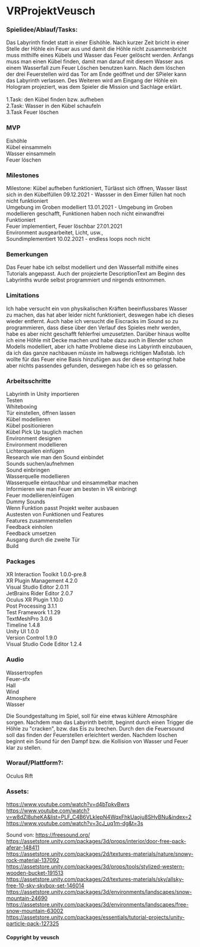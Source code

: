 # VRProjektVeusch

### Spielidee/Ablauf/Tasks: 
Das Labyrinth findet statt in einer Eishöhle. Nach kurzer Zeit bricht in einer Stelle der Höhle ein Feuer aus und damit die Höhle nicht zusammenbricht muss mithilfe eines Kübels und Wasser das Feuer gelöscht werden. Anfangs muss man einen Kübel finden, damit man darauf mit diesem Wasser aus einem Wasserfall zum Feuer Löschen benutzen kann. Nach dem löschen der drei Feuerstellen wird das Tor am Ende geöffnet und der SPieler kann das Labyrinth verlassen. Des Weiteren wird am Eingang der Höhle ein Hologram projeziert, was dem Spieler die Mission und Sachlage erklärt.<br> <br>
1.Task: den Kübel finden bzw. aufheben <br>
2.Task: Wasser in den Kübel schaufeln<br>
3.Task Feuer löschen<br>

### MVP
Eishöhle<br>
Kübel einsammeln<br>
Wasser einsammeln<br>
Feuer löschen<br>
### Milestones
Milestone: Kübel aufheben funktioniert, Türlässt sich öffnen, Wasser lässt sich in den Kübelfüllen 09.12.2021 - Wassser in den Eimer füllen hat noch nicht funktioniert<br>
Umgebung im Groben modelliert 13.01.2021 - Umgebung im Groben modellieren geschafft, Funktionen haben noch nicht einwandfrei Funktioniert <br>
Feuer implementiert, Feuer löschbar 27.01.2021<br>
Environment ausgearbeitet, Licht, usw., <br>
Soundimplementiert 10.02.2021 - endless loops noch nicht<br>
### Bemerkungen
Das Feuer habe ich selbst modelliert und den Wasserfall mithilfe eines Tutorials angepasst. Auch der projezierte DescriptionText am Beginn des Labyrinths wurde selbst programmiert und nirgends entnommen.

### Limitations
Ich habe versucht ein von physikalischen Kräften beeinflussbares Wasser zu machen, das hat aber leider nicht funktioniert, deswegen habe ich dieses wieder entfernt. Auch habe ich versucht die Eiscracks im Sound so zu programmieren, dass diese über den Verlauf des Spieles mehr werden, habe es aber nicht geschafft fehlerfrei umzusetzten. Darüber hinaus wollte ich eine Höhle mit Decke machen und habe dazu auch in Blender schon Modells modelliert, aber ich hatte Probleme diese ins Labyrinth einzubauen, da ich das ganze nachbauen müsste im halbwegs richtigen Maßstab. Ich wollte für das Feuer eine Basis hinzufügen aus der diese entspringt habe aber nichts passendes gefunden, deswegen habe ich es so gelassen.


### Arbeitsschritte
Labyrinth in Unity importieren<br>
Testen<br>
Whiteboxing<br>
Tür einstellen, öffnen lassen<br>
Kübel modellieren<br>
Kübel positionieren<br>
Kübel Pick Up tauglich machen<br>
Environment designen<br>
Environment modellieren<br>
Lichterquellen einfügen<br>
Research wie man den Sound einbindet<br>
Sounds suchen/aufnehmen<br>
Sound einbringen<br>
Wasserquelle modellieren<br>
Wasserquelle eintauchbar und einsammelbar machen<br>
Informieren wie man Feuer am besten in VR einbringt<br>
Feuer modellieren/einfügen<br>
Dummy Sounds<br>
Wenn Funktion passt Projekt weiter ausbauen<br>
Austesten von Funktionen und Features<br>
Features zusammenstellen<br>
Feedback einholen<br>
Feedback umsetzen<br>
Ausgang durch die zweite Tür<br>
Build<br>

### Packages
XR Interaction Toolkit 1.0.0-pre.8<br>
XR Plugin Management 4.2.0<br>
Visual Studio Editor 2.0.11<br>
JetBrains Rider Editor 2.0.7<br>
Oculus XR Plugin 1.10.0<br>
Post Processing 3.1.1<br>
Test Framework 1.1.29<br>
TextMeshPro 3.0.6<br>
Timeline 1.4.8<br>
Unity UI 1.0.0<br>
Version Control 1.9.0<br>
Visual Studio Code Editor 1.2.4<br>


### Audio
Wassertropfen<br>
Feuer-sfx<br>
Hall<br>
Wind<br>
Atmosphere<br>
Wasser<br>

Die Soundgestaltung im Spiel, soll für eine etwas kühlere Atmosphäre sorgen. Nachdem man das Labyrinth betritt, beginnt durch einen Trigger die Höhle zu "cracken", bzw. das Eis zu brechen. Durch den die Feuersound soll das finden der Feuerstellen erleichtert werden. Nachdem löschen beginnt ein Sound für den Dampf bzw. die Kollision von Wasser und Feuer klar zu stellen.  

### Worauf/Plattform?: 
Oculus Rift


### Assets: 
https://www.youtube.com/watch?v=d4bTpkvBwrs <br>
https://www.youtube.com/watch?v=w8dZl8uheKA&list=PLF_C4B6VLkIepN4WqxFhkUaoju8SHyBNu&index=2 <br>
https://www.youtube.com/watch?v=3cJ_uq1m-dg&t=3s <br>

Sound von: https://freesound.org/ <br>
https://assetstore.unity.com/packages/3d/props/interior/door-free-pack-aferar-148411<br>
https://assetstore.unity.com/packages/2d/textures-materials/nature/snowy-rock-material-137092<br>
https://assetstore.unity.com/packages/3d/props/tools/stylized-western-wooden-bucket-191513<br>
https://assetstore.unity.com/packages/2d/textures-materials/sky/allsky-free-10-sky-skybox-set-146014<br>
https://assetstore.unity.com/packages/3d/environments/landscapes/snow-mountain-24690<br>
https://assetstore.unity.com/packages/3d/environments/landscapes/free-snow-mountain-63002<br>
https://assetstore.unity.com/packages/essentials/tutorial-projects/unity-particle-pack-127325<br>




#### Copyright by veusch 
